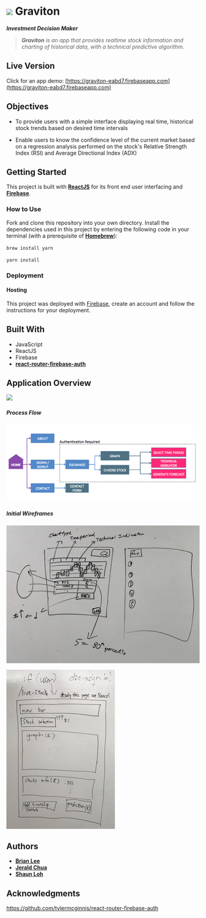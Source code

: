 # ![](/readme_images/logo.png) Graviton

_**Investment Decision Maker**_

> **_Graviton_** _is an app that provides realtime stock information and charting of historical data, with a technical predictive algorithm._

## Live Version

Click for an app demo:
[https://graviton-eabd7.firebaseapp.com](https://graviton-eabd7.firebaseapp.com)

## Objectives
- To provide users with a simple interface displaying real time, historical stock trends based on desired time intervals

- Enable users to know the confidence level of the current market based on a regression analysis performed on the stock's Relative Strength Index (RSI) and Average Directional Index (ADX)


## Getting Started

This project is built with [**ReactJS**](https://facebook.github.io/react/) for its front end user interfacing and [**Firebase**](https://firebase.google.com/).

### How to Use

Fork and clone this repository into your own directory. Install the dependencies used in this project by entering the following code in your terminal (with a prerequisite of [**Homebrew**](https://brew.sh/)):

``brew install yarn``

``yarn install``



### Deployment

#### Hosting
This project was deployed with [Firebase](https://firebase.google.com/), create an account and follow the instructions for your deployment.

## Built With

* JavaScript
* ReactJS
* Firebase
* [**react-router-firebase-auth**](https://github.com/tylermcginnis/react-router-firebase-auth)


## Application Overview
![](/readme_images/the_app.png)

##### Process Flow
![](/readme_images/process_flow.png)

##### Initial Wireframes

![](/readme_images/initial_visualization.png)

![](/readme_images/stocks_wireframe.png)




## Authors

* **[Brian Lee](https://github.com/bleetdh)**
* **[Jerald Chua](https://github.com/karl-x)**
* **[Shaun Loh](https://github.com/shaunloh89)**

## Acknowledgments

https://github.com/tylermcginnis/react-router-firebase-auth
